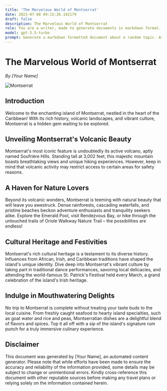```yaml
---
title: 'The Marvelous World of Montserrat'
date: 2023-07-08 09:15:26.192179
draft: false
description: The Marvelous World of Montserrat
role: You are a writer, made to generate documents in markdown format. It is very important that all of the documents you generate are in valid markdown format.
model: gpt-3.5-turbo
prompt: Generate a markdown formatted document about a random topic. At the bottom, include a disclaimer explaining that the document was generated by you. The first line of the document should be the title. Make sure that the entire document is in proper markdown format, using a mix of various tags to make the document visually appealing.
---
```


# The Marvelous World of Montserrat 

*By [Your Name]*

![Montserrat](https://images.unsplash.com/photo-1565180448103-d5039a0c3c34)

## Introduction
Welcome to the enchanting island of Montserrat, nestled in the heart of the Caribbean! With its rich history, volcanic landscapes, and vibrant culture, Montserrat is a hidden gem waiting to be explored.

## Unveiling Montserrat's Volcanic Beauty
Montserrat's most iconic feature is undoubtedly its active volcano, aptly named Soufrière Hills. Standing tall at 3,002 feet, this majestic mountain boasts breathtaking views and unique hiking experiences. However, keep in mind that volcanic activity may restrict access to certain areas for safety reasons.

## A Haven for Nature Lovers
Beyond its volcanic wonders, Montserrat is teeming with natural beauty that will leave you awestruck. Dense rainforests, cascading waterfalls, and pristine beaches beckon adventure enthusiasts and tranquility seekers alike. Explore the Emerald Pool, visit Rendezvous Bay, or hike through the untouched trails of Oriole Walkway Nature Trail – the possibilities are endless!

## Cultural Heritage and Festivities
Montserrat's rich cultural heritage is a testament to its diverse history. Influences from African, Irish, and Caribbean traditions have shaped the island's unique identity. Dive deep into Montserrat's vibrant culture by taking part in traditional dance performances, savoring local delicacies, and attending the world-famous St. Patrick's Festival held every March, a grand celebration of the island's Irish heritage.

## Indulge in Mouthwatering Delights
No trip to Montserrat is complete without treating your taste buds to the local cuisine. From freshly caught seafood to hearty island specialties, such as goat water and rice and peas, Montserratian dishes are a delightful blend of flavors and spices. Top it all off with a sip of the island's signature rum punch for a truly immersive culinary experience.

## Disclaimer
This document was generated by [Your Name], an automated content generator. Please note that while efforts have been made to ensure the accuracy and reliability of the information provided, some details may be subject to change or unintentional errors. Kindly cross-reference this document with other reputable sources before making any travel plans or relying solely on the information contained herein.